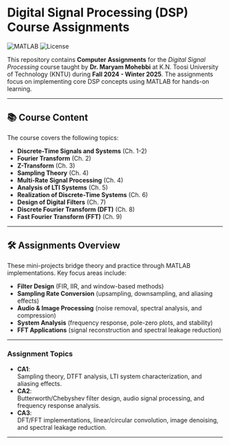 # Digital Signal Processing (DSP) Course Assignments

![MATLAB](https://img.shields.io/badge/MATLAB-R2024b-blue.svg) 
![License](https://img.shields.io/badge/License-MIT-green.svg)

This repository contains **Computer Assignments** for the *Digital Signal Processing* course taught by **Dr. Maryam Mohebbi** at K.N. Toosi University of Technology (KNTU) during **Fall 2024 - Winter 2025**. The assignments focus on implementing core DSP concepts using MATLAB for hands-on learning.

---

## 📚 Course Content
The course covers the following topics:
- **Discrete-Time Signals and Systems** (Ch. 1-2)
- **Fourier Transform** (Ch. 2)
- **Z-Transform** (Ch. 3)
- **Sampling Theory** (Ch. 4)
- **Multi-Rate Signal Processing** (Ch. 4)
- **Analysis of LTI Systems** (Ch. 5)
- **Realization of Discrete-Time Systems** (Ch. 6)
- **Design of Digital Filters** (Ch. 7)
- **Discrete Fourier Transform (DFT)** (Ch. 8)
- **Fast Fourier Transform (FFT)** (Ch. 9)

---

## 🛠️ Assignments Overview
These mini-projects bridge theory and practice through MATLAB implementations. Key focus areas include:
- **Filter Design** (FIR, IIR, and window-based methods)
- **Sampling Rate Conversion** (upsampling, downsampling, and aliasing effects)
- **Audio & Image Processing** (noise removal, spectral analysis, and compression)
- **System Analysis** (frequency response, pole-zero plots, and stability)
- **FFT Applications** (signal reconstruction and spectral leakage reduction)

---


### Assignment Topics
- **CA1**:  
  Sampling theory, DTFT analysis, LTI system characterization, and aliasing effects.
- **CA2**:  
  Butterworth/Chebyshev filter design, audio signal processing, and frequency response analysis.
- **CA3**:  
  DFT/FFT implementations, linear/circular convolution, image denoising, and spectral leakage reduction.

---


